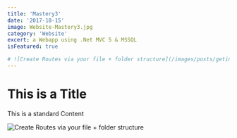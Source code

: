 ```yaml
---
title: 'Mastery3'
date: '2017-10-15'
image: Website-Mastery3.jpg
category: 'Website'
excert: a Webapp using .Net MVC 5 & MSSQL
isFeatured: true

# ![Create Routes via your file + folder structure](/images/posts/geting-started/getting-started-nextjs.png)
---
```

# This is a Title
This is a standard Content

![Create Routes via your file + folder structure](Website-Mastery3.jpg)